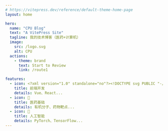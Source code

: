 ```yaml
---
# https://vitepress.dev/reference/default-theme-home-page
layout: home

hero:
  name: "CPU Blog"
  text: "A VitePress Site"
  tagline: 我的技术博客（医药+计算机）
  image:
    src: /logo.svg
    alt: CPU
  actions:
    - theme: brand
      text: Start to Review
      link: /route1

features:
  - icon: <?xml version="1.0" standalone="no"?><!DOCTYPE svg PUBLIC "-//W3C//DTD SVG 1.1//EN" "http://www.w3.org/Graphics/SVG/1.1/DTD/svg11.dtd"><svg t="1714050102952" class="icon" viewBox="0 0 1024 1024" version="1.1" xmlns="http://www.w3.org/2000/svg" p-id="15942" xmlns:xlink="http://www.w3.org/1999/xlink" width="256" height="256"><path d="M911.7 385.3l-0.3-1.5c-0.2-1-0.3-1.9-0.6-2.9-0.2-0.6-0.4-1.1-0.5-1.7-0.3-0.8-0.5-1.7-0.9-2.5-0.2-0.6-0.5-1.1-0.8-1.7-0.4-0.8-0.8-1.5-1.2-2.3-0.3-0.5-0.6-1.1-1-1.6-0.8-1.2-1.7-2.4-2.6-3.6-0.5-0.6-1.1-1.3-1.7-1.9-0.4-0.5-0.9-0.9-1.4-1.3-0.6-0.6-1.3-1.1-1.9-1.6-0.5-0.4-1-0.8-1.6-1.2-0.2-0.1-0.4-0.3-0.6-0.4L531.1 117.8c-11.5-7.7-26.6-7.7-38.1 0L127.3 361.3c-0.2 0.1-0.4 0.3-0.6 0.4-0.5 0.4-1 0.8-1.6 1.2-0.7 0.5-1.3 1.1-1.9 1.6-0.5 0.4-0.9 0.9-1.4 1.3-0.6 0.6-1.2 1.2-1.7 1.9-1 1.1-1.8 2.3-2.6 3.6-0.3 0.5-0.7 1-1 1.6-0.4 0.7-0.8 1.5-1.2 2.3-0.3 0.5-0.5 1.1-0.8 1.7-0.3 0.8-0.6 1.7-0.9 2.5-0.2 0.6-0.4 1.1-0.5 1.7-0.2 0.9-0.4 1.9-0.6 2.9l-0.3 1.5c-0.2 1.5-0.3 3-0.3 4.5v243.5c0 1.5 0.1 3 0.3 4.5l0.3 1.5c0.2 1 0.4 1.9 0.6 2.9 0.2 0.6 0.3 1.1 0.5 1.7 0.3 0.9 0.6 1.7 0.9 2.5 0.2 0.6 0.5 1.1 0.8 1.7 0.4 0.8 0.7 1.5 1.2 2.3 0.3 0.5 0.6 1.1 1 1.6 0.5 0.7 0.9 1.4 1.5 2.1l1.2 1.5c0.5 0.6 1.1 1.3 1.7 1.9 0.4 0.5 0.9 0.9 1.4 1.3 0.6 0.6 1.3 1.1 1.9 1.6 0.5 0.4 1 0.8 1.6 1.2 0.2 0.1 0.4 0.3 0.6 0.4L493 905.7c5.6 3.8 12.3 5.8 19.1 5.8 6.6 0 13.3-1.9 19.1-5.8l365.6-243.5c0.2-0.1 0.4-0.3 0.6-0.4 0.5-0.4 1-0.8 1.6-1.2 0.7-0.5 1.3-1.1 1.9-1.6 0.5-0.4 0.9-0.9 1.4-1.3 0.6-0.6 1.2-1.2 1.7-1.9l1.2-1.5 1.5-2.1c0.3-0.5 0.7-1 1-1.6 0.4-0.8 0.8-1.5 1.2-2.3 0.3-0.5 0.5-1.1 0.8-1.7 0.3-0.8 0.6-1.7 0.9-2.5 0.2-0.5 0.4-1.1 0.5-1.7 0.3-0.9 0.4-1.9 0.6-2.9l0.3-1.5c0.2-1.5 0.3-3 0.3-4.5V389.8c-0.3-1.5-0.4-3-0.6-4.5zM546.4 210.5l269.4 179.4-120.3 80.4-149-99.6V210.5z m-68.8 0v160.2l-149 99.6-120.3-80.4 269.3-179.4zM180.7 454.1l86 57.5-86 57.5v-115z m296.9 358.5L208.3 633.2l120.3-80.4 149 99.6v160.2zM512 592.8l-121.6-81.2L512 430.3l121.6 81.2L512 592.8z m34.4 219.8V652.4l149-99.6 120.3 80.4-269.3 179.4zM843.3 569l-86-57.5 86-57.5v115z" fill="#1296DB" p-id="15943"></path></svg>
    title: 前端开发
    details: Vue、React...
  - icon: 💊
    title: 医药基础
    details: 有机分子、药物靶点...
  - icon: 🤖
    title: 人工智能
    details: PyTorch、TensorFlow...
---
```


